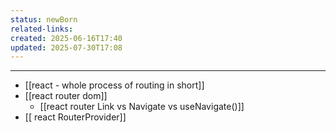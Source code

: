 ```yaml
---
status: newBorn
related-links: 
created: 2025-06-16T17:40
updated: 2025-07-30T17:08
---
```

---
- [[react - whole process of routing in short]]
- [[react router dom]]
	- [[react router Link vs Navigate vs useNavigate()]]
- [[ react RouterProvider]]

